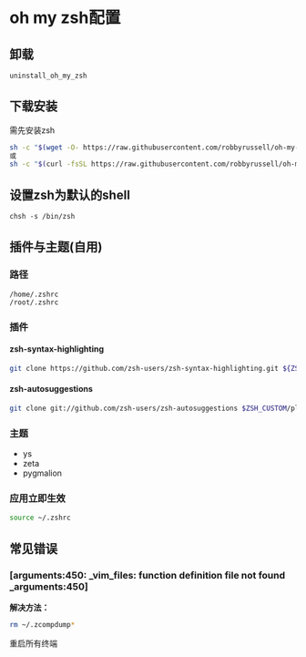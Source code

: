 # oh my zsh配置

## 卸载

```bash
uninstall_oh_my_zsh
```

## 下载安装

需先安装zsh

```bash
sh -c "$(wget -O- https://raw.githubusercontent.com/robbyrussell/oh-my-zsh/master/tools/install.sh)"
或
sh -c "$(curl -fsSL https://raw.githubusercontent.com/robbyrussell/oh-my-zsh/master/tools/install.sh)"
```

## 设置zsh为默认的shell

```
chsh -s /bin/zsh
```

## 插件与主题(自用)

### 路径

```
/home/.zshrc
/root/.zshrc
```

### 插件

#### zsh-syntax-highlighting

```bash
git clone https://github.com/zsh-users/zsh-syntax-highlighting.git ${ZSH_CUSTOM:-~/.oh-my-zsh/custom}/plugins/zsh-syntax-highlighting
```

#### zsh-autosuggestions

```bash
git clone git://github.com/zsh-users/zsh-autosuggestions $ZSH_CUSTOM/plugins/zsh-autosuggestions
```

### 主题

- ys
- zeta
- pygmalion

### 应用立即生效

```bash
source ~/.zshrc
```

## 常见错误

### [arguments:450: _vim_files: function definition file not found _arguments:450]

**解决方法：**

```bash
rm ~/.zcompdump*
```

重启所有终端
